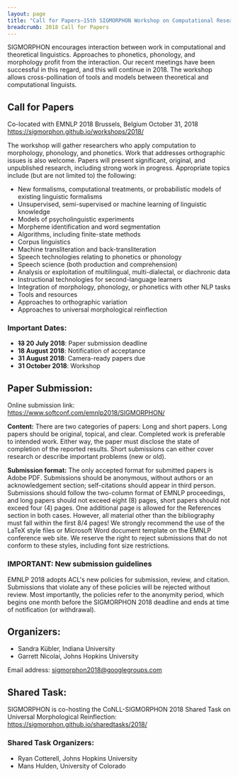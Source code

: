 ```yaml
---
layout: page
title: "Call for Papers—15th SIGMORPHON Workshop on Computational Research in Phonetics, Phonology, and Morphology"
breadcrumb: 2018 Call for Papers
---
```


SIGMORPHON encourages interaction between work in computational and theoretical linguistics. Approaches to phonetics, phonology, and morphology profit from the interaction. Our recent meetings have been successful in this regard, and this will continue in 2018. The workshop allows cross-pollination of tools and models between theoretical and computational linguists.

## Call for Papers

Co-located with EMNLP 2018
Brussels, Belgium
October 31, 2018
<https://sigmorphon.github.io/workshops/2018/>

The workshop will gather researchers who apply computation to morphology, phonology, and phonetics. Work that addresses orthographic issues is also welcome. Papers will present significant, original, and unpublished research, including strong work in progress. Appropriate topics include (but are not limited to) the following:

- New formalisms, computational treatments, or probabilistic models of existing linguistic formalisms
- Unsupervised, semi-supervised or machine learning of linguistic knowledge
- Models of psycholinguistic experiments
- Morpheme identification and word segmentation
- Algorithms, including finite-state methods
- Corpus linguistics
- Machine transliteration and back-transliteration
- Speech technologies relating to phonetics or phonology
- Speech science (both production and comprehension)
- Analysis or exploitation of multilingual, multi-dialectal, or diachronic data
- Instructional technologies for second-language learners
- Integration of morphology, phonology, or phonetics with other NLP tasks
- Tools and resources
- Approaches to orthographic variation
- Approaches to universal morphological reinflection

### Important Dates:

- **<del>13</del> 20 July 2018**: Paper submission deadline
- **18 August 2018**: Notification of acceptance
- **31 August 2018**: Camera-ready papers due
- **31 October 2018**: Workshop

## Paper Submission:

Online submission link: <https://www.softconf.com/emnlp2018/SIGMORPHON/>

**Content:** There are two categories of papers: Long and short papers. Long papers should be original, topical, and clear. Completed work is preferable to intended work. Either way, the paper must disclose the state of completion of the reported results. Short submissions can either cover research or describe important problems (new or old).

**Submission format:** The only accepted format for submitted papers is Adobe PDF. Submissions should be anonymous, without authors or an acknowledgement section; self-citations should appear in third person. Submissions should follow the two-column format of EMNLP proceedings, and long papers should not exceed eight (8) pages, short papers should not exceed four (4) pages. One additional page is allowed for the References section in both cases. However, all material other than the bibliography must fall within the first 8/4 pages! We strongly recommend the use of the LaTeX style files or Microsoft Word document template on the EMNLP conference web site. We reserve the right to reject submissions that do not conform to these styles, including font size restrictions.

### IMPORTANT: New submission guidelines

EMNLP 2018 adopts ACL's new policies for submission, review, and citation. Submissions that violate any of these policies will be rejected without review. Most importantly, the policies refer to the anonymity period, which begins one month before the SIGMORPHON 2018 deadline and ends at time of notification (or withdrawal).

## Organizers:

* Sandra Kübler, Indiana University
* Garrett Nicolai, Johns Hopkins University

Email address: <sigmorphon2018@googlegroups.com>

## Shared Task:

SIGMORPHON is co-hosting the CoNLL-SIGMORPHON 2018 Shared Task on Universal Morphological Reinflection: <https://sigmorphon.github.io/sharedtasks/2018/>

### Shared Task Organizers:

* Ryan Cotterell, Johns Hopkins University
* Mans Hulden, University of Colorado
